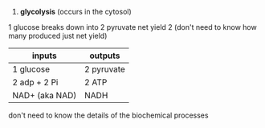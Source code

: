 1. **glycolysis** (occurs in the cytosol)

1 glucose breaks down into 2 pyruvate
net yield 2 (don't need to know how many produced just net yield)

| inputs         | outputs    |
| -------------- | ---------- |
| 1 glucose      | 2 pyruvate |
| 2 adp + 2 Pi   | 2 ATP      |
| NAD+ (aka NAD) | NADH       |

don't need to know the details of the biochemical processes
